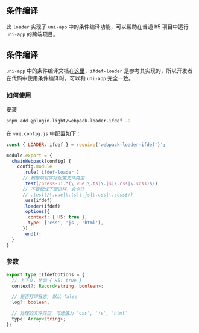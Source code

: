 ## 条件编译


此 `loader` 实现了 `uni-app` 中的条件编译功能，可以帮助在普通 h5 项目中运行 `uni-app` 的跨端项目。


## 条件编译

`uni-app` 中的条件编译文档在[这里](https://uniapp.dcloud.net.cn/tutorial/platform.html#preprocessor)，`ifdef-loader` 是参考其实现的，所以开发者在代码中使用条件编译时，可以和 `uni-app` 完全一致。


### 如何使用

安装

```bash
pnpm add @plugin-light/webpack-loader-ifdef -D
```

在 `vue.config.js` 中配置如下：

```js
const { LOADER: ifdef } = require('webpack-loader-ifdef')';

module.export = {
  chainWebpack(config) {
    config.module
      .rule('ifdef-loader')
      // 根据项目实际配置文件类型
      .test(/press-ui.*(\.vue|\.ts|\.js|\.css|\.scss)$/)
      // 不要配成下面这样，会卡住
      // .test(/\.vue|\.ts|\.js|\.css|\.scss$/) 
      .use(ifdef)
      .loader(ifdef)
      .options({
        context: { H5: true },
        type: ['css', 'js', 'html'],
      })
      .end();
  }
}
```

### 参数

```ts
export type IIfdefOptions = {
  // 上下文，比如 { H5: true }
  context?: Record<string, boolean>;

  // 是否打印日志, 默认 false
  log?: boolean;

  // 处理的文件类型，可选值为 'css', 'js', 'html'
  type: Array<string>;
};
```
